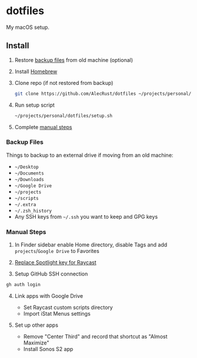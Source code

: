 # dotfiles

My macOS setup.

## Install

1. Restore [backup files](#backup-files) from old machine (optional)

2. Install [Homebrew](https://brew.sh/)

3. Clone repo (if not restored from backup)

    ```sh
    git clone https://github.com/AlecRust/dotfiles ~/projects/personal/dotfiles
    ```

3. Run setup script

    ```sh
    ~/projects/personal/dotfiles/setup.sh
    ```

4. Complete [manual steps](#manual-steps)

### Backup Files

Things to backup to an external drive if moving from an old machine:

- `~/Desktop`
- `~/Documents`
- `~/Downloads`
- `~/Google Drive`
- `~/projects`
- `~/scripts`
- `~/.extra`
- `~/.zsh_history`
- Any SSH keys from `~/.ssh` you want to keep and GPG keys

### Manual Steps

1. In Finder sidebar enable Home directory, disable Tags and add `projects`/`Google Drive` to Favorites

2. [Replace Spotlight key for Raycast](https://www.notion.so/Hotkey-56103210375b4fc78b63a7c5e7075fb7)

3. Setup GitHub SSH connection

  ```sh
  gh auth login
  ```

4. Link apps with Google Drive

    - Set Raycast custom scripts directory
    - Import iStat Menus settings

5. Set up other apps

    - Remove "Center Third" and record that shortcut as "Almost Maximize"
    - Install Sonos S2 app
